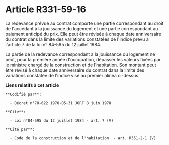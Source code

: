 # Article R331-59-16

La redevance prévue au contrat comporte une partie correspondant au droit de l'accédant à la jouissance du logement et une
partie correspondant au paiement anticipé du prix. Elle peut être révisée à chaque date anniversaire du contrat dans la
limite des variations constatées de l'indice prévu à l'article 7 de la loi n° 84-595 du 12 juillet 1984.

La partie de la redevance correspondant à la jouissance du logement ne peut, pour la première année d'occupation, dépasser
les valeurs fixées par le ministre chargé de la construction et de l'habitation. Son montant peut être révisé à chaque date
anniversaire du contrat dans la limite des variations constatée de l'indice visé au premier alinéa ci-dessus.

**Liens relatifs à cet article**

	**Codifié par**:

	  - Décret n°78-622 1978-05-31 JORF 8 juin 1978

	**Cite**:

	  - Loi n°84-595 du 12 juillet 1984 - art. 7 (V)

	**Cité par**:

	  - Code de la construction et de l'habitation. - art. R351-2-1 (V)
